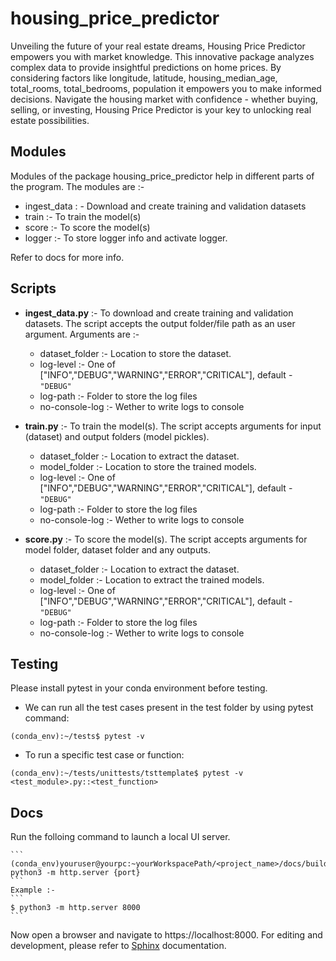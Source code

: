 # housing_price_predictor

Unveiling the future of your real estate dreams, Housing Price Predictor empowers you with market knowledge. This innovative package analyzes complex data to provide insightful predictions on home prices. By considering factors like longitude, latitude, housing_median_age, total_rooms, total_bedrooms, population it empowers you to make informed decisions. Navigate the housing market with confidence - whether buying, selling, or investing, Housing Price Predictor is your key to unlocking real estate possibilities.

## Modules

Modules of the package housing_price_predictor help in different parts of the program. The modules are :-

- ingest_data : - Download and create training and validation datasets
- train :- To train the model(s)
- score :- To score the model(s)
- logger :- To store logger info and activate logger.

Refer to docs for more info.

## Scripts

- **ingest_data.py** :- To download and create training and validation datasets. The script accepts the output folder/file path as an user argument. Arguments are :-

  - dataset_folder :- Location to store the dataset.
  - log-level :- One of ["INFO","DEBUG","WARNING","ERROR","CRITICAL"], default - `"DEBUG"`
  - log-path :- Folder to store the log files
  - no-console-log :- Wether to write logs to console

- **train.py** :- To train the model(s). The script accepts arguments for input (dataset) and output folders (model pickles).

  - dataset_folder :- Location to extract the dataset.
  - model_folder :- Location to store the trained models.
  - log-level :- One of ["INFO","DEBUG","WARNING","ERROR","CRITICAL"], default - `"DEBUG"`
  - log-path :- Folder to store the log files
  - no-console-log :- Wether to write logs to console

- **score.py** :- To score the model(s). The script accepts arguments for model folder, dataset folder and any outputs.

  - dataset_folder :- Location to extract the dataset.
  - model_folder :- Location to extract the trained models.
  - log-level :- One of ["INFO","DEBUG","WARNING","ERROR","CRITICAL"], default - `"DEBUG"`
  - log-path :- Folder to store the log files
  - no-console-log :- Wether to write logs to console

## Testing

Please install pytest in your conda environment before testing.

- We can run all the test cases present in the test folder by using pytest command:

```
(conda_env):~/tests$ pytest -v
```

- To run a specific test case or function:

```
(conda_env):~/tests/unittests/tsttemplate$ pytest -v <test_module>.py::<test_function>
```

## Docs

Run the folloing command to launch a local UI server.

    ```
    (conda_env)youruser@yourpc:~yourWorkspacePath/<project_name>/docs/build/html$ python3 -m http.server {port}
    ```
    Example :-
    ```
    $ python3 -m http.server 8000
    ```

Now open a browser and navigate to https://localhost:8000.
For editing and development, please refer to [Sphinx](https://www.writethedocs.org/guide/tools/sphinx/) documentation.
